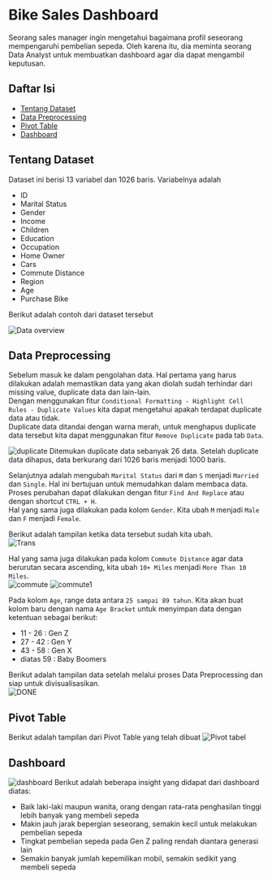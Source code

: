 # Bike Sales Dashboard
Seorang sales manager ingin mengetahui bagaimana profil seseorang mempengaruhi pembelian sepeda. Oleh karena itu, dia meminta seorang Data Analyst untuk membuatkan dashboard agar dia dapat mengambil keputusan.

## Daftar Isi
- [Tentang Dataset](#tentang-dataset)
- [Data Preprocessing](#data-preprocessing)
- [Pivot Table](#pivot-table)
- [Dashboard](#dashboard)


## Tentang Dataset
Dataset ini berisi 13 variabel dan 1026 baris.
Variabelnya adalah
- ID
- Marital Status
- Gender
- Income
- Children
- Education
- Occupation
- Home Owner
- Cars
- Commute Distance
- Region
- Age
- Purchase Bike

Berikut adalah contoh dari dataset tersebut <br/>

![Data overview](https://github.com/dikfaj/Microsoft-Excel/assets/39393133/dd8281bf-4da9-417f-af94-143f495b5cc4)


## Data Preprocessing
Sebelum masuk ke dalam pengolahan data. Hal pertama yang harus dilakukan adalah memastikan data yang akan diolah sudah terhindar dari missing value, duplicate data dan lain-lain. <br/>
Dengan menggunakan fitur `Conditional Formatting - Highlight Cell Rules - Duplicate Values` kita dapat mengetahui apakah terdapat duplicate data atau tidak. <br/>
Duplicate data ditandai dengan warna merah, untuk menghapus duplicate data tersebut kita dapat menggunakan fitur `Remove Duplicate` pada tab `Data`.

![duplicate](https://github.com/dikfaj/Microsoft-Excel/assets/39393133/700bd3c9-d13b-4d19-be42-fb7fe39d1d54)
Ditemukan duplicate data sebanyak 26 data. Setelah duplicate data dihapus, data berkurang dari 1026 baris menjadi 1000 baris. <br/>

Selanjutnya adalah mengubah `Marital Status` dari `M` dan `S` menjadi `Married` dan `Single`. Hal ini bertujuan untuk memudahkan dalam membaca data. Proses perubahan dapat dilakukan dengan fitur  `Find And Replace` atau dengan shortcut `CTRL + H`. <br/>
Hal yang sama juga dilakukan pada kolom `Gender`. Kita ubah `M` menjadi `Male` dan `F` menjadi `Female`. <br/>

Berikut adalah tampilan ketika data tersebut sudah kita ubah.<br/>
![Trans](https://github.com/dikfaj/Microsoft-Excel/assets/39393133/a7434314-971f-44e3-b18a-e21ffeb8ffb4)

Hal yang sama juga dilakukan pada kolom `Commute Distance` agar data berurutan secara ascending, kita ubah `10+ Miles` menjadi `More Than 10 Miles`. <br/>
![commute](https://github.com/dikfaj/Microsoft-Excel/assets/39393133/0d5b7ca0-7164-4460-8d6e-ba0a74d6fb0d)
![commute1](https://github.com/dikfaj/Microsoft-Excel/assets/39393133/a2f0e7db-ed24-47e5-92f7-e65c472b3058)

Pada kolom `Age`, range data antara `25 sampai 89 tahun`. Kita akan buat kolom baru dengan nama `Age Bracket` untuk menyimpan data dengan ketentuan sebagai berikut:
- 11 - 26 : Gen Z
- 27 - 42 : Gen Y
- 43 - 58 : Gen X
- diatas 59 : Baby Boomers

Berikut adalah tampilan data setelah melalui proses Data Preprocessing dan siap untuk divisualisasikan.<br/>
![DONE](https://github.com/dikfaj/Microsoft-Excel/assets/39393133/3898d085-a3f0-4117-8459-2e013c66bb4d)
## Pivot Table
Berikut adalah tampilan dari Pivot Table yang telah dibuat
![Pivot tabel](https://github.com/dikfaj/Microsoft-Excel/assets/39393133/6a6b76ca-dcbe-487b-86cc-d64743e51a97)
## Dashboard
![dashboard](https://github.com/dikfaj/Microsoft-Excel/assets/39393133/5d17694e-6800-4c23-a258-a858711f7ff5)
Berikut adalah beberapa insight yang didapat dari dashboard diatas:
- Baik laki-laki maupun wanita, orang dengan rata-rata penghasilan tinggi lebih banyak yang membeli sepeda
- Makin jauh jarak bepergian seseorang, semakin kecil untuk melakukan pembelian sepeda
- Tingkat pembelian sepeda pada Gen Z paling rendah diantara generasi lain
- Semakin banyak jumlah kepemilikan mobil, semakin sedikit yang membeli sepeda
